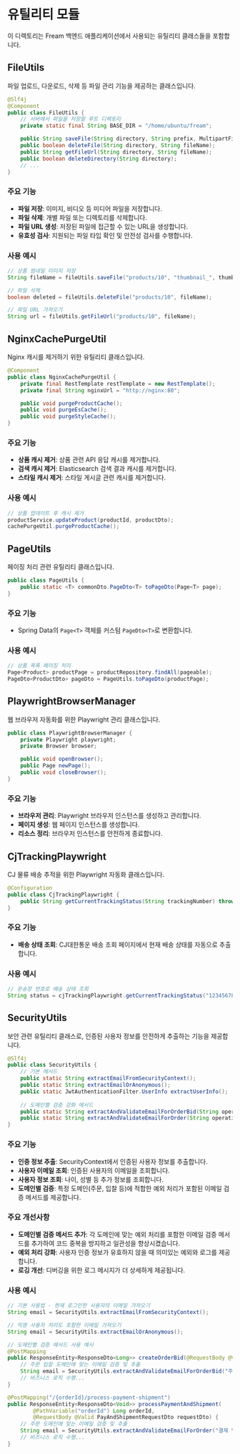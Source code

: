 # 유틸리티 모듈

이 디렉토리는 Fream 백엔드 애플리케이션에서 사용되는 유틸리티 클래스들을 포함합니다.

## FileUtils

파일 업로드, 다운로드, 삭제 등 파일 관리 기능을 제공하는 클래스입니다.

```java
@Slf4j
@Component
public class FileUtils {
    // 서버에서 파일을 저장할 루트 디렉토리
    private static final String BASE_DIR = "/home/ubuntu/fream";

    public String saveFile(String directory, String prefix, MultipartFile file);
    public boolean deleteFile(String directory, String fileName);
    public String getFileUrl(String directory, String fileName);
    public boolean deleteDirectory(String directory);
    // ...
}
```

### 주요 기능

- **파일 저장**: 이미지, 비디오 등 미디어 파일을 저장합니다.
- **파일 삭제**: 개별 파일 또는 디렉토리를 삭제합니다.
- **파일 URL 생성**: 저장된 파일에 접근할 수 있는 URL을 생성합니다.
- **유효성 검사**: 지원되는 파일 타입 확인 및 안전성 검사를 수행합니다.

### 사용 예시

```java
// 상품 썸네일 이미지 저장
String fileName = fileUtils.saveFile("products/10", "thumbnail_", thumbnailFile);

// 파일 삭제
boolean deleted = fileUtils.deleteFile("products/10", fileName);

// 파일 URL 가져오기
String url = fileUtils.getFileUrl("products/10", fileName);
```

## NginxCachePurgeUtil

Nginx 캐시를 제거하기 위한 유틸리티 클래스입니다.

```java
@Component
public class NginxCachePurgeUtil {
    private final RestTemplate restTemplate = new RestTemplate();
    private final String nginxUrl = "http://nginx:80";

    public void purgeProductCache();
    public void purgeEsCache();
    public void purgeStyleCache();
}
```

### 주요 기능

- **상품 캐시 제거**: 상품 관련 API 응답 캐시를 제거합니다.
- **검색 캐시 제거**: Elasticsearch 검색 결과 캐시를 제거합니다.
- **스타일 캐시 제거**: 스타일 게시글 관련 캐시를 제거합니다.

### 사용 예시

```java
// 상품 업데이트 후 캐시 제거
productService.updateProduct(productId, productDto);
cachePurgeUtil.purgeProductCache();
```

## PageUtils

페이징 처리 관련 유틸리티 클래스입니다.

```java
public class PageUtils {
    public static <T> commonDto.PageDto<T> toPageDto(Page<T> page);
}
```

### 주요 기능

- Spring Data의 `Page<T>` 객체를 커스텀 `PageDto<T>`로 변환합니다.

### 사용 예시

```java
// 상품 목록 페이징 처리
Page<Product> productPage = productRepository.findAll(pageable);
PageDto<ProductDto> pageDto = PageUtils.toPageDto(productPage);
```

## PlaywrightBrowserManager

웹 브라우저 자동화를 위한 Playwright 관리 클래스입니다.

```java
public class PlaywrightBrowserManager {
    private Playwright playwright;
    private Browser browser;

    public void openBrowser();
    public Page newPage();
    public void closeBrowser();
}
```

### 주요 기능

- **브라우저 관리**: Playwright 브라우저 인스턴스를 생성하고 관리합니다.
- **페이지 생성**: 웹 페이지 인스턴스를 생성합니다.
- **리소스 정리**: 브라우저 인스턴스를 안전하게 종료합니다.

## CjTrackingPlaywright

CJ 물류 배송 추적을 위한 Playwright 자동화 클래스입니다.

```java
@Configuration
public class CjTrackingPlaywright {
    public String getCurrentTrackingStatus(String trackingNumber) throws Exception;
}
```

### 주요 기능

- **배송 상태 조회**: CJ대한통운 배송 조회 페이지에서 현재 배송 상태를 자동으로 추출합니다.

### 사용 예시

```java
// 운송장 번호로 배송 상태 조회
String status = cjTrackingPlaywright.getCurrentTrackingStatus("123456789012");
```

## SecurityUtils

보안 관련 유틸리티 클래스로, 인증된 사용자 정보를 안전하게 추출하는 기능을 제공합니다.

```java
@Slf4j
public class SecurityUtils {
    // 기본 메서드
    public static String extractEmailFromSecurityContext();
    public static String extractEmailOrAnonymous();
    public static JwtAuthenticationFilter.UserInfo extractUserInfo();
    
    // 도메인별 검증 강화 메서드
    public static String extractAndValidateEmailForOrderBid(String operation);
    public static String extractAndValidateEmailForOrder(String operation);
}
```

### 주요 기능

- **인증 정보 추출**: SecurityContext에서 인증된 사용자 정보를 추출합니다.
- **사용자 이메일 조회**: 인증된 사용자의 이메일을 조회합니다.
- **사용자 정보 조회**: 나이, 성별 등 추가 정보를 조회합니다.
- **도메인별 검증**: 특정 도메인(주문, 입찰 등)에 적합한 예외 처리가 포함된 이메일 검증 메서드를 제공합니다.

### 주요 개선사항

- **도메인별 검증 메서드 추가**: 각 도메인에 맞는 예외 처리를 포함한 이메일 검증 메서드를 추가하여 코드 중복을 방지하고 일관성을 향상시켰습니다.
- **예외 처리 강화**: 사용자 인증 정보가 유효하지 않을 때 의미있는 예외와 로그를 제공합니다.
- **로깅 개선**: 디버깅을 위한 로그 메시지가 더 상세하게 제공됩니다.

### 사용 예시

```java
// 기본 사용법 - 현재 로그인한 사용자의 이메일 가져오기
String email = SecurityUtils.extractEmailFromSecurityContext();

// 익명 사용자 처리도 포함한 이메일 가져오기
String email = SecurityUtils.extractEmailOrAnonymous();

// 도메인별 검증 메서드 사용 예시
@PostMapping
public ResponseEntity<ResponseDto<Long>> createOrderBid(@RequestBody @Valid OrderBidRequestDto requestDto) {
    // 주문 입찰 도메인에 맞는 이메일 검증 및 추출
    String email = SecurityUtils.extractAndValidateEmailForOrderBid("주문 입찰 생성");
    // 비즈니스 로직 수행...
}

@PostMapping("/{orderId}/process-payment-shipment")
public ResponseEntity<ResponseDto<Void>> processPaymentAndShipment(
        @PathVariable("orderId") Long orderId,
        @RequestBody @Valid PayAndShipmentRequestDto requestDto) {
    // 주문 도메인에 맞는 이메일 검증 및 추출
    String email = SecurityUtils.extractAndValidateEmailForOrder("결제 및 배송 처리");
    // 비즈니스 로직 수행...
}
```